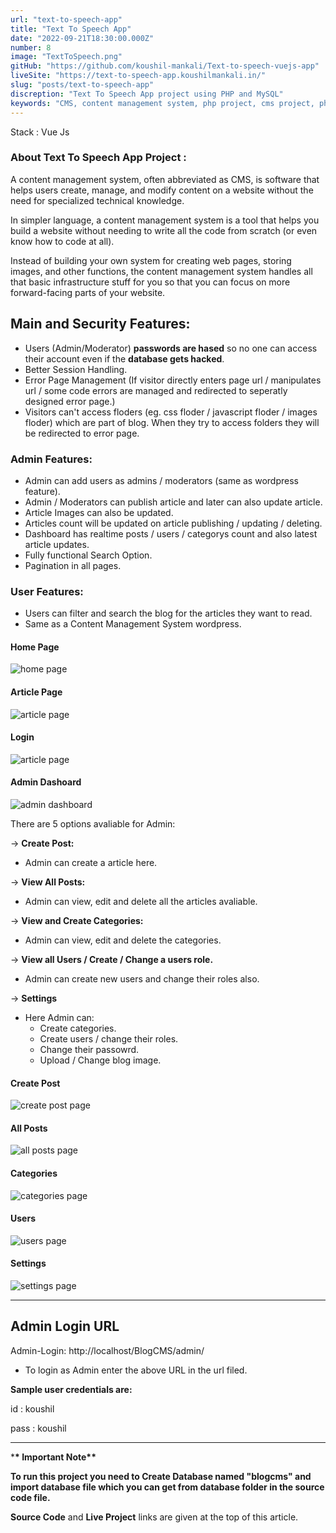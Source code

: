 ```yaml
---
url: "text-to-speech-app"
title: "Text To Speech App"
date: "2022-09-21T18:30:00.000Z"
number: 8
image: "TextToSpeech.png"
gitHub: "https://github.com/koushil-mankali/Text-to-speech-vuejs-app"
liveSite: "https://text-to-speech-app.koushilmankali.in/"
slug: "posts/text-to-speech-app"
discreption: "Text To Speech App project using PHP and MySQL"
keywords: "CMS, content management system, php project, cms project, php project with source code, koushil, koushil mankali"
---
```


Stack : Vue Js

### About Text To Speech App Project :

A content management system, often abbreviated as CMS, is software that helps users create, manage, and modify content on a website without the need for specialized technical knowledge.

In simpler language, a content management system is a tool that helps you build a website without needing to write all the code from scratch (or even know how to code at all).

Instead of building your own system for creating web pages, storing images, and other functions, the content management system handles all that basic infrastructure stuff for you so that you can focus on more forward-facing parts of your website.

## Main and Security Features:

- Users (Admin/Moderator) **passwords are hased** so no one can access their account even if the **database gets hacked**.
- Better Session Handling.
- Error Page Management (If visitor directly enters page url / manipulates url / some code errors are managed and redirected to seperatly designed error page.)
- Visitors can't access floders (eg. css floder / javascript floder / images floder) which are part of blog. When they try to access folders they will be redirected to error page.

### Admin Features:

- Admin can add users as admins / moderators (same as wordpress feature).
- Admin / Moderators can publish article and later can also update article.
- Article Images can also be updated.
- Articles count will be updated on article publishing / updating / deleting.
- Dashboard has realtime posts / users / categorys count and also latest article updates.
- Fully functional Search Option.
- Pagination in all pages.

### User Features:

- Users can filter and search the blog for the articles they want to read.
- Same as a Content Management System wordpress.

#### Home Page

![home page](/Images/postImages/TextToSpeechApp/TextToSpeech.png)

#### Article Page

![article page](/Images/postImages/blogcms/article.png)

#### Login

![article page](/Images/postImages/blogcms/login.png)

#### Admin Dashoard

![admin dashboard](/Images/postImages/blogcms/dashboard.png)

There are 5 options avaliable for Admin:

-> **Create Post:**

- Admin can create a article here.

-> **View All Posts:**

- Admin can view, edit and delete all the articles avaliable.

-> **View and Create Categories:**

- Admin can view, edit and delete the categories.

-> **View all Users / Create / Change a users role.**

- Admin can create new users and change their roles also.

-> **Settings**

- Here Admin can:
  - Create categories.
  - Create users / change their roles.
  - Change their passowrd.
  - Upload / Change blog image.

#### Create Post

![create post page](/Images/postImages/blogcms/createpost.png)

#### All Posts

![all posts page](/Images/postImages/blogcms/allposts.png)

#### Categories

![categories page](/Images/postImages/blogcms/category.png)

#### Users

![users page](/Images/postImages/blogcms/users.png)

#### Settings

![settings page](/Images/postImages/blogcms/settings.png)

---

## Admin Login URL

Admin-Login: http://localhost/BlogCMS/admin/

- To login as Admin enter the above URL in the url filed.

**Sample user credentials are:**

id : koushil

pass : koushil

---

\***\* Important Note\*\***

**To run this project you need to Create Database named "blogcms" and import database file which you can get from database folder in the source code file.**

**Source Code** and **Live Project** links are given at the top of this article.
